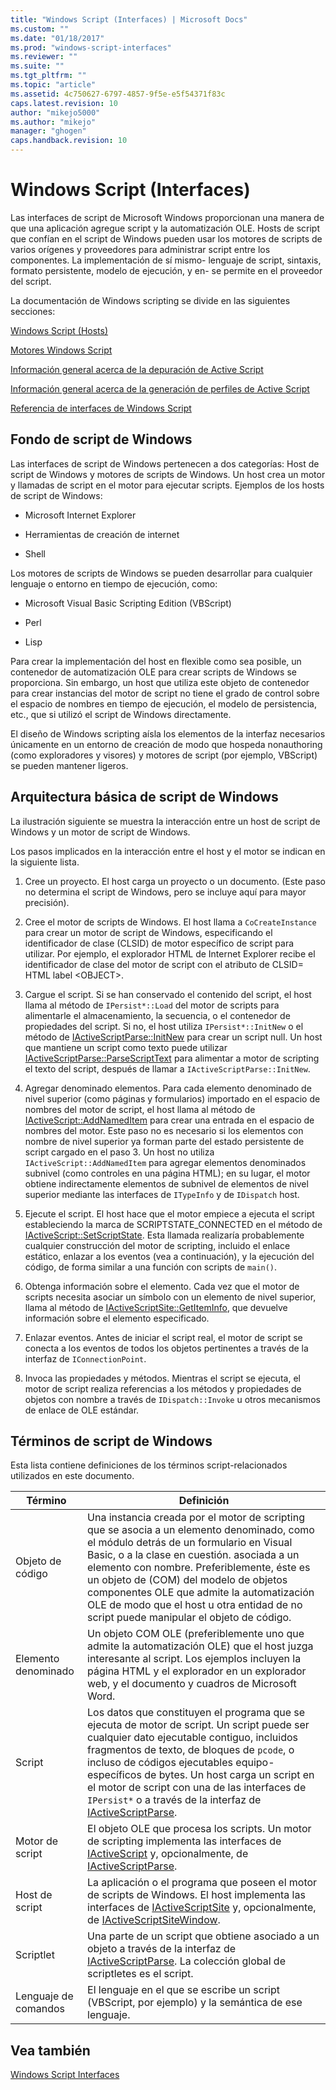 ```yaml
---
title: "Windows Script (Interfaces) | Microsoft Docs"
ms.custom: ""
ms.date: "01/18/2017"
ms.prod: "windows-script-interfaces"
ms.reviewer: ""
ms.suite: ""
ms.tgt_pltfrm: ""
ms.topic: "article"
ms.assetid: 4c750627-6797-4857-9f5e-e5f54371f83c
caps.latest.revision: 10
author: "mikejo5000"
ms.author: "mikejo"
manager: "ghogen"
caps.handback.revision: 10
---
```

# Windows Script (Interfaces)
Las interfaces de script de Microsoft Windows proporcionan una manera de que una aplicación agregue script y la automatización OLE.  Hosts de script que confían en el script de Windows pueden usar los motores de scripts de varios orígenes y proveedores para administrar script entre los componentes.  La implementación de sí mismo\- lenguaje de script, sintaxis, formato persistente, modelo de ejecución, y en\- se permite en el proveedor del script.  
  
 La documentación de Windows scripting se divide en las siguientes secciones:  
  
 [Windows Script \(Hosts\)](../winscript/windows-script-hosts.md)  
  
 [Motores Windows Script](../winscript/windows-script-engines.md)  
  
 [Información general acerca de la depuración de Active Script](../winscript/active-script-debugging-overview.md)  
  
 [Información general acerca de la generación de perfiles de Active Script](../winscript/active-script-profiling-overview.md)  
  
 [Referencia de interfaces de Windows Script](../winscript/reference/windows-script-interfaces-reference.md)  
  
## Fondo de script de Windows  
 Las interfaces de script de Windows pertenecen a dos categorías: Host de script de Windows y motores de scripts de Windows.  Un host crea un motor y llamadas de script en el motor para ejecutar scripts.  Ejemplos de los hosts de script de Windows:  
  
-   Microsoft Internet Explorer  
  
-   Herramientas de creación de internet  
  
-   Shell  
  
 Los motores de scripts de Windows se pueden desarrollar para cualquier lenguaje o entorno en tiempo de ejecución, como:  
  
-   Microsoft Visual Basic Scripting Edition \(VBScript\)  
  
-   Perl  
  
-   Lisp  
  
 Para crear la implementación del host en flexible como sea posible, un contenedor de automatización OLE para crear scripts de Windows se proporciona.  Sin embargo, un host que utiliza este objeto de contenedor para crear instancias del motor de script no tiene el grado de control sobre el espacio de nombres en tiempo de ejecución, el modelo de persistencia, etc., que si utilizó el script de Windows directamente.  
  
 El diseño de Windows scripting aísla los elementos de la interfaz necesarios únicamente en un entorno de creación de modo que hospeda nonauthoring \(como exploradores y visores\) y motores de script \(por ejemplo, VBScript\) se pueden mantener ligeros.  
  
## Arquitectura básica de script de Windows  
 La ilustración siguiente se muestra la interacción entre un host de script de Windows y un motor de script de Windows.  
  
 Los pasos implicados en la interacción entre el host y el motor se indican en la siguiente lista.  
  
1.  Cree un proyecto.  El host carga un proyecto o un documento.  \(Este paso no determina el script de Windows, pero se incluye aquí para mayor precisión\).  
  
2.  Cree el motor de scripts de Windows.  El host llama a `CoCreateInstance` para crear un motor de script de Windows, especificando el identificador de clase \(CLSID\) de motor específico de script para utilizar.  Por ejemplo, el explorador HTML de Internet Explorer recibe el identificador de clase del motor de script con el atributo de CLSID\= HTML label \<OBJECT\>.  
  
3.  Cargue el script.  Si se han conservado el contenido del script, el host llama al método de `IPersist*::Load` del motor de scripts para alimentarle el almacenamiento, la secuencia, o el contenedor de propiedades del script.  Si no, el host utiliza `IPersist*::InitNew` o el método de [IActiveScriptParse::InitNew](../winscript/reference/iactivescriptparse-initnew.md) para crear un script null.  Un host que mantiene un script como texto puede utilizar [IActiveScriptParse::ParseScriptText](../winscript/reference/iactivescriptparse-parsescripttext.md) para alimentar a motor de scripting el texto del script, después de llamar a `IActiveScriptParse::InitNew`.  
  
4.  Agregar denominado elementos.  Para cada elemento denominado de nivel superior \(como páginas y formularios\) importado en el espacio de nombres del motor de script, el host llama al método de [IActiveScript::AddNamedItem](../winscript/reference/iactivescript-addnameditem.md) para crear una entrada en el espacio de nombres del motor.  Este paso no es necesario si los elementos con nombre de nivel superior ya forman parte del estado persistente de script cargado en el paso 3.  Un host no utiliza `IActiveScript::AddNamedItem` para agregar elementos denominados subnivel \(como controles en una página HTML\); en su lugar, el motor obtiene indirectamente elementos de subnivel de elementos de nivel superior mediante las interfaces de `ITypeInfo` y de `IDispatch` host.  
  
5.  Ejecute el script.  El host hace que el motor empiece a ejecuta el script estableciendo la marca de SCRIPTSTATE\_CONNECTED en el método de [IActiveScript::SetScriptState](../winscript/reference/iactivescript-setscriptstate.md).  Esta llamada realizaría probablemente cualquier construcción del motor de scripting, incluido el enlace estático, enlazar a los eventos \(vea a continuación\), y la ejecución del código, de forma similar a una función con scripts de `main()`.  
  
6.  Obtenga información sobre el elemento.  Cada vez que el motor de scripts necesita asociar un símbolo con un elemento de nivel superior, llama al método de [IActiveScriptSite::GetItemInfo](../winscript/reference/iactivescriptsite-getiteminfo.md), que devuelve información sobre el elemento especificado.  
  
7.  Enlazar eventos.  Antes de iniciar el script real, el motor de script se conecta a los eventos de todos los objetos pertinentes a través de la interfaz de `IConnectionPoint`.  
  
8.  Invoca las propiedades y métodos.  Mientras el script se ejecuta, el motor de script realiza referencias a los métodos y propiedades de objetos con nombre a través de `IDispatch::Invoke` u otros mecanismos de enlace de OLE estándar.  
  
## Términos de script de Windows  
 Esta lista contiene definiciones de los términos script\-relacionados utilizados en este documento.  
  
|Término|Definición|  
|-------------|----------------|  
|Objeto de código|Una instancia creada por el motor de scripting que se asocia a un elemento denominado, como el módulo detrás de un formulario en Visual Basic, o a la clase en cuestión. asociada a un elemento con nombre.  Preferiblemente, éste es un objeto de \(COM\) del modelo de objetos componentes OLE que admite la automatización OLE de modo que el host u otra entidad de no script puede manipular el objeto de código.|  
|Elemento denominado|Un objeto COM OLE \(preferiblemente uno que admite la automatización OLE\) que el host juzga interesante al script.  Los ejemplos incluyen la página HTML y el explorador en un explorador web, y el documento y cuadros de Microsoft Word.|  
|Script|Los datos que constituyen el programa que se ejecuta de motor de script.  Un script puede ser cualquier dato ejecutable contiguo, incluidos fragmentos de texto, de bloques de `pcode`, o incluso de códigos ejecutables equipo\- específicos de bytes.  Un host carga un script en el motor de script con una de las interfaces de `IPersist*` o a través de la interfaz de [IActiveScriptParse](../winscript/reference/iactivescriptparse.md).|  
|Motor de script|El objeto OLE que procesa los scripts.  Un motor de scripting implementa las interfaces de [IActiveScript](../winscript/reference/iactivescript.md) y, opcionalmente, de [IActiveScriptParse](../winscript/reference/iactivescriptparse.md).|  
|Host de script|La aplicación o el programa que poseen el motor de scripts de Windows.  El host implementa las interfaces de [IActiveScriptSite](../winscript/reference/iactivescriptsite.md) y, opcionalmente, de [IActiveScriptSiteWindow](../winscript/reference/iactivescriptsitewindow.md).|  
|Scriptlet|Una parte de un script que obtiene asociado a un objeto a través de la interfaz de [IActiveScriptParse](../winscript/reference/iactivescriptparse.md).  La colección global de scriptletes es el script.|  
|Lenguaje de comandos|El lenguaje en el que se escribe un script \(VBScript, por ejemplo\) y la semántica de ese lenguaje.|  
  
## Vea también  
 [Windows Script Interfaces](../winscript/windows-script-interfaces.md)